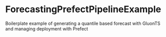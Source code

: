 # ForecastingPrefectPipelineExample
Boilerplate example of generating a quantile based forecast with GluonTS and managing deployment with Prefect
